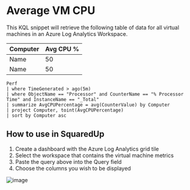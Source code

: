 # Average VM CPU
This KQL snippet will retrieve the following table of data for all virtual machines in an Azure Log Analytics Workspace.

| Computer 	| Avg CPU % 	|
|----------	|-----------	|
| Name     	| 50        	|
| Name     	| 50        	|


```
Perf 
| where TimeGenerated > ago(5m) 
| where ObjectName == "Processor" and CounterName == "% Processor Time" and InstanceName == "_Total" 
| summarize AvgCPUPercentage = avg(CounterValue) by Computer
| project Computer, toint(AvgCPUPercentage)
| sort by Computer asc
```

## How to use in SquaredUp
1. Create a dashboard with the Azure Log Analytics grid tile
2. Select the workspace that contains the virtual machine metrics
3. Paste the query above into the Query field
4. Choose the columns you wish to be displayed

![image](https://user-images.githubusercontent.com/18680913/123929632-ea056800-d986-11eb-9d40-951beafae029.png)
